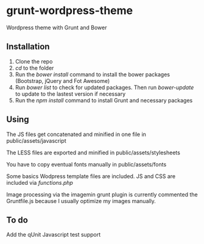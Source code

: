 # grunt-wordpress-theme
Wordpress theme with Grunt and Bower

## Installation

1. Clone the repo
2. <i>cd</i> to the folder
3. Run the <i>bower install</i> command to install the bower packages (Bootstrap, jQuery and Fot Awesome)
4. Run <i>bower list</i> to check for updated packages. Then run <i>bower-update</i> to update to the lastest version if necessary
5. Run the <i>npm install</i> command to install Grunt and necessary packages

## Using

The JS files get concatenated and minified in one file in public/assets/javascript

The LESS files are exported and minified in public/assets/stylesheets

You have to copy eventual fonts manually in public/assets/fonts

Some basics Wodpress template files are included. JS and CSS are included via <i>functions.php</i>

Image processing via the imagemin grunt plugin is currently commented the Gruntfile.js because I usually optimize my images manually.

## To do

Add the qUnit Javascript test support

